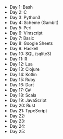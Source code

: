 - Day 1: Bash
- Day 2: C
- Day 3: Python3
- Day 4: Scheme (Gambit)
- Day 5: Perl
- Day 6: Vimscript
- Day 7: Basic
- Day 8: Google Sheets
- Day 9: Haskell
- Day 10: SQL (sqlite3)
- Day 11: R
- Day 12: Lua
- Day 13: Clojure
- Day 14: Kotlin
- Day 15: Ruby
- Day 16: Dart
- Day 17: C#
- Day 18: Scala
- Day 19: JavaScript
- Day 20: Rust
- Day 21: TypeScript
- Day 22:
- Day 23:
- Day 24:
- Day 25:
